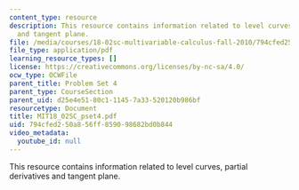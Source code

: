 ```yaml
---
content_type: resource
description: This resource contains information related to level curves, partial derivatives
  and tangent plane.
file: /media/courses/18-02sc-multivariable-calculus-fall-2010/794cfed250a856ff859098682bd0b844_MIT18_02SC_pset4.pdf
file_type: application/pdf
learning_resource_types: []
license: https://creativecommons.org/licenses/by-nc-sa/4.0/
ocw_type: OCWFile
parent_title: Problem Set 4
parent_type: CourseSection
parent_uid: d25e4e51-80c1-1145-7a33-520120b986bf
resourcetype: Document
title: MIT18_02SC_pset4.pdf
uid: 794cfed2-50a8-56ff-8590-98682bd0b844
video_metadata:
  youtube_id: null
---
```

This resource contains information related to level curves, partial derivatives and tangent plane.